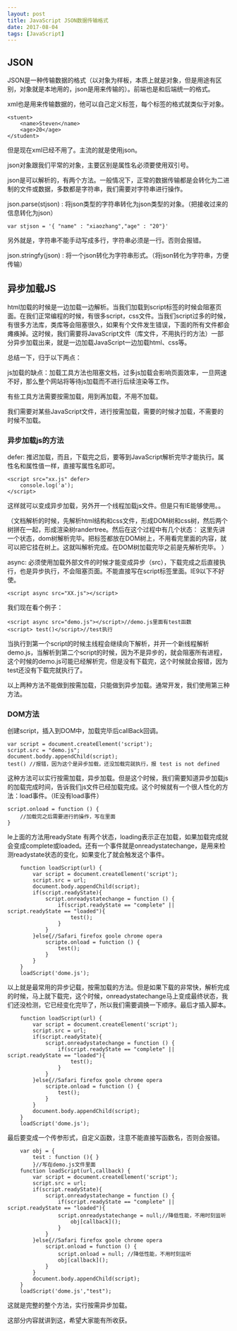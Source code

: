 ```yaml
---
layout: post
title: JavaScript JSON数据传输格式
date: 2017-08-04
tags: [JavaScript]
---
```


## JSON

JSON是一种传输数据的格式（以对象为样板，本质上就是对象，但是用途有区别，对象就是本地用的，json是用来传输的）。前端也是和后端统一的格式。

xml也是用来传输数据的，他可以自己定义标签，每个标签的格式就类似于对象。

	<stuent>
		<name>Steven</name>
		<age>20</age>
	</student>

但是现在xml已经不用了。主流的就是使用json。

json对象跟我们平常的对象，主要区别是属性名必须要使用双引号。

json是可以解析的，有两个方法。一般情况下，正常的数据传输都是会转化为二进制的文件或数据，多数都是字符串，我们需要对字符串进行操作。

json.parse(stjson) : 将json类型的字符串转化为json类型的对象。（把接收过来的信息转化为json）

	var stjson = '{ "name" : "xiaozhang","age" : "20"}'

另外就是，字符串不能手动写成多行，字符串必须是一行。否则会报错。

json.stringfy(json) : 将一个json转化为字符串形式。（将json转化为字符串，方便传输）

## 异步加载JS

html加载的时候是一边加载一边解析。当我们加载到script标签的时候会阻塞页面。在我们正常编程的时候，有很多script，css文件。当我们script过多的时候，有很多方法库，类库等会阻塞很久，如果有个文件发生错误，下面的所有文件都会瘫痪掉。这时候，我们需要将JavaScript文件（库文件，不用执行的方法）一部分异步加载出来，就是一边加载JavaScript一边加载html、css等。

总结一下，归于以下两点：

js加载的缺点：加载工具方法也阻塞文档，过多js加载会影响页面效率，一旦网速不好，那么整个网站将等待js加载而不进行后续渲染等工作。

有些工具方法需要按需加载，用到再加载，不用不加载。

我们需要对某些JavaScript文件，进行按需加载，需要的时候才加载，不需要的时候不加载。

### 异步加载js的方法

defer: 推迟加载，而且，下载完之后，要等到JavaScript解析完毕才能执行。属性名和属性值一样，直接写属性名即可。

	<script src="xx.js" defer>
		console.log('a');
	</script>

这样就可以变成异步加载，另外开一个线程加载js文件。但是只有IE能够使用。。

（文档解析的时候，先解析html结构和css文件，形成DOM树和css树，然后两个树拼在一起，形成渲染树randertree。然后在这个过程中有几个状态：
这里先讲一个状态，dom树解析完毕。把标签都放在DOM树上，不用看完里面的内容，就可以把它挂在树上。这就叫解析完成。在DOM树加载完毕之前是先解析完毕。
）

async: 必须使用加载外部文件的时候才能变成异步（src），下载完成之后直接执行，也是异步执行，不会阻塞页面。不能直接写在script标签里面。IE9以下不好使。

	<script async src="XX.js"></script>

我们现在看个例子：

	<script async src="demo.js"></script>//demo.js里面有test函数
	<script> test()</script>//test执行

当执行到第一个script的时候主线程会继续向下解析，并开一个新线程解析demo.js，当解析到第二个script的时候，因为不是异步的，就会阻塞所有进程，这个时候的demo.js可能已经解析完，但是没有下载完，这个时候就会报错，因为test还没有下载完就执行了。

以上两种方法不能做到按需加载，只能做到异步加载。通常开发，我们使用第三种方法。

### DOM方法

创建script，插入到DOM中，加载完毕后callBack回调。

	var script = document.createElement('script');
	script.src = "demo.js";
	document.boddy.appendChild(script);
	test() //报错，因为这个是异步加载，还没加载完就执行，报 test is not defined

这种方法可以实行按需加载，异步加载。但是这个时候，我们需要知道异步加载js的加载完成时间，告诉我们js文件已经加载完成。这个时候就有一个很人性化的方法：load事件。（IE没有load事件）

	script.onload = function () {
		//加载完之后需要进行的操作，写在里面
	}
 
 Ie上面的方法用readyState 有两个状态，loading表示正在加载，如果加载完成就会变成complete或loaded。还有一个事件就是onreadystatechange，是用来检测readystate状态的变化，如果变化了就会触发这个事件。
	
		function loadScript(url) {
			var script = document.createElement('script');
			script.src = url;
			document.body.appendChild(script);
			if(script.readyState){
				script.onreadystatechange = function () {
					if(script.readyState == "complete" || script.readyState == "loaded"){
						test();
					}
				}
			}else{//Safari firefox goole chrome opera
				scripte.onload = function () {
					test();
				}
			}
		}
		loadScript('dome.js');

以上就是最常用的异步记载，按需加载的方法。但是如果下载的非常快，解析完成的时候，马上就下载完，这个时候，onreadystatechange马上变成最终状态，我们还没检测，它已经变化完毕了，所以我们需要调换一下顺序。最后才插入脚本。

		function loadScript(url) {
			var script = document.createElement('script');
			script.src = url;
			if(script.readyState){
				script.onreadystatechange = function () {
					if(script.readyState == "complete" || script.readyState == "loaded"){
						test();
					}
				}
			}else{//Safari firefox goole chrome opera
				scripte.onload = function () {
					test();
				}
			}
			document.body.appendChild(script);
		}
		loadScript('dome.js');

最后要变成一个传参形式，自定义函数，注意不能直接写函数名，否则会报错。
		
		var obj = {
			test : function (){ } 
			}//写在demo.js文件里面
		function loadScript(url,callback) {
			var script = document.createElement('script');
			script.src = url;
			if(script.readyState){
				script.onreadystatechange = function () {
					if(script.readyState == "complete" || script.readyState == "loaded"){
					script.onreadystatechange = null;//降低性能，不用时刻监听
						obj[callback]();
					}
				}
			}else{//Safari firefox goole chrome opera
				script.onload = function () {
					script.onload = null; //降低性能，不用时刻监听
					obj[callback]();
				}
			}
			document.body.appendChild(script);
		}
		loadScript('dome.js',"test");

这就是完整的整个方法，实行按需异步加载。

这部分内容就讲到这，希望大家能有所收获。












































